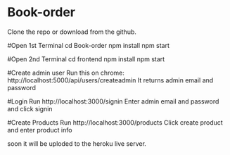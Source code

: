 # Book-order
 Clone the repo or download from the github.
 
 #Open 1st Terminal
 cd Book-order
 npm install
 npm start
 
 #Open 2nd Terminal
 cd frontend
 npm install
 npm start
 
 #Create admin user
 Run this on chrome: http://localhost:5000/api/users/createadmin
 It returns admin email and password
 
#Login
Run http://localhost:3000/signin
Enter admin email and password and click signin

#Create Products
Run http://localhost:3000/products
Click create product and enter product info

soon it will be uploded to the heroku live server.
 
